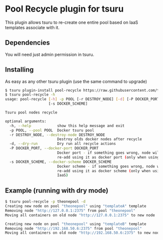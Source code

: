 # Pool Recycle plugin for tsuru

This plugin allows tsuru to re-create one entire pool based on IaaS templates associate with it.

## Dependencies
You will need just admin permission in tsuru.

## Installing

As easy as any other tsuru plugin (use the same command to upgrade)
```bash
$ tsuru plugin-install pool-recycle https://raw.githubusercontent.com/tsuru/pool-recycle/master/pool_recycle/plugin.py
$ tsuru pool-recycle -h 
usage: pool-recycle [-h] -p POOL [-r DESTROY_NODE] [-d] [-P DOCKER_PORT]
                    [-s DOCKER_SCHEME]

Tsuru pool nodes recycle

optional arguments:
  -h, --help            show this help message and exit
  -p POOL, --pool POOL  Docker tsuru pool
  -r DESTROY_NODE, --destroy-node DESTROY_NODE
                        Destroy olds docker nodes after recycle
  -d, --dry-run         Dry run all recycle actions
  -P DOCKER_PORT, --docker-port DOCKER_PORT
                        Docker port - if something goes wrong, node will be
                        re-add using it as docker port (only when using IaaS)
  -s DOCKER_SCHEME, --docker-scheme DOCKER_SCHEME
                        Docker scheme - if something goes wrong, node will be
                        re-add using it as docker scheme (only when using
                        IaaS)
```

## Example (running with dry mode)

```bash
$ tsuru pool-recycle -p theonepool -d
Creating new node on pool "theonepool" using "templateA" template
Removing node "http://127.0.0.1:2375" from pool "theonepool"
Moving all containers on old node "http://127.0.0.1:2375" to new node

Creating new node on pool "theonepool" using "templateB" template
Removing node "http://192.168.50.6:2375" from pool "theonepool"
Moving all containers on old node "http://192.168.50.6:2375" to new node
```

